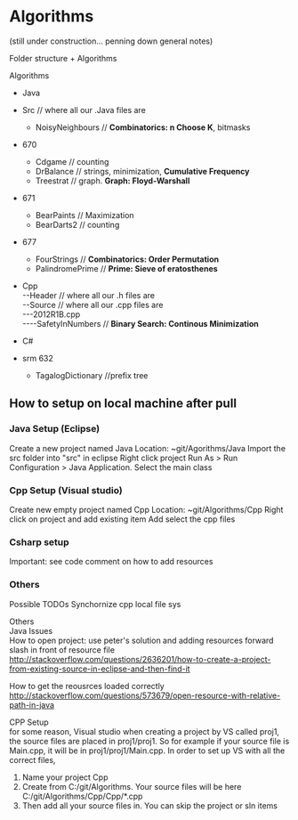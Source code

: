 # Algorithms

(still under construction... penning down general notes)  

Folder structure + Algorithms

Algorithms  
* Java  
 * Src // where all our .Java files are  
   * NoisyNeighbours // **Combinatorics: n Choose K**, bitmasks    
 * 670  
   * Cdgame // counting  
    * DrBalance  // strings, minimization, __Cumulative Frequency__    
    * Treestrat  // graph. **Graph: Floyd-Warshall**    
 * 671  
   * BearPaints // Maximization  
    * BearDarts2  // counting  
 * 677  
   * FourStrings  // **Combinatorics: Order Permutation**  
    * PalindromePrime // **Prime: Sieve of eratosthenes**    
* Cpp  
--Header // where all our .h files are  
--Source // where all our .cpp files are  
---2012R1B.cpp  
----SafetyInNumbers // **Binary Search: Continous Minimization**   
  
* C# 
 * srm 632  
   * TagalogDictionary //prefix tree   

<h2>How to setup on local machine after pull</h2>  
  
<h3>Java Setup (Eclipse)</h3>  
Create a new project named Java  
Location: ~git/Agorithms/Java  
Import the src folder into "src" in eclipse  
Right click project Run As > Run Configuration > Java Application. Select the main class  
  
<h3>Cpp Setup (Visual studio)</h3>  
Create new empty project named Cpp  
Location: ~git/Algorithms/Cpp     
Right click on project and add existing item  
Add select the cpp files
  
<h3>Csharp setup</h3>  
Important: see code comment on how to add resources
  
  
<h3>Others</h3>
Possible TODOs  
Synchornize cpp local file sys  

Others  
Java Issues  
How to open project: use peter's solution and adding resources forward slash in front of resource file  
http://stackoverflow.com/questions/2636201/how-to-create-a-project-from-existing-source-in-eclipse-and-then-find-it  

How to get the reousrces loaded  correctly
http://stackoverflow.com/questions/573679/open-resource-with-relative-path-in-java  
  
CPP Setup  
for some reason, Visual studio when creating a project by VS called proj1, the source files are placed in proj1/proj1. So for example if your source file is Main.cpp, it will be in proj1/proj1/Main.cpp. In order to set up VS with all the correct files,   
1. Name your project Cpp  
2. Create from C:/git/Algorithms. Your source files will be here C:/git/Algorithms/Cpp/Cpp/*.cpp  
3. Then add all your source files in. You can skip the project or sln items  
  
  
